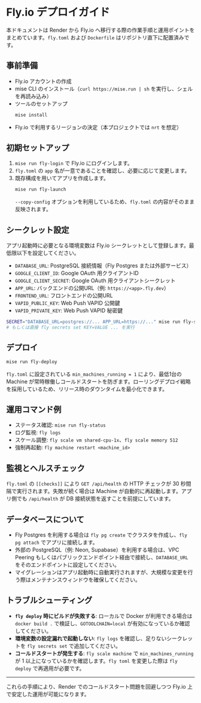 # Fly.io デプロイガイド

本ドキュメントは Render から Fly.io へ移行する際の作業手順と運用ポイントをまとめています。`fly.toml` および `Dockerfile` はリポジトリ直下に配置済みです。

## 事前準備
- Fly.io アカウントの作成
- mise CLI のインストール（`curl https://mise.run | sh` を実行し、シェルを再読み込み）
- ツールのセットアップ
  ```bash
  mise install
  ```
- Fly.io で利用するリージョンの決定（本プロジェクトでは `nrt` を想定）

## 初期セットアップ
1. `mise run fly-login` で Fly.io にログインします。
2. `fly.toml` の `app` 名が一意であることを確認し、必要に応じて変更します。
3. 既存構成を用いてアプリを作成します。
   ```bash
   mise run fly-launch
   ```
   `--copy-config` オプションを利用しているため、`fly.toml` の内容がそのまま反映されます。

## シークレット設定
アプリ起動時に必要となる環境変数は Fly.io シークレットとして登録します。最低限以下を設定してください。

- `DATABASE_URL`: PostgreSQL 接続情報（Fly Postgres または外部サービス）
- `GOOGLE_CLIENT_ID`: Google OAuth 用クライアントID
- `GOOGLE_CLIENT_SECRET`: Google OAuth 用クライアントシークレット
- `APP_URL`: バックエンドの公開URL（例: `https://<app>.fly.dev`）
- `FRONTEND_URL`: フロントエンドの公開URL
- `VAPID_PUBLIC_KEY`: Web Push VAPID 公開鍵
- `VAPID_PRIVATE_KEY`: Web Push VAPID 秘密鍵

```bash
SECRET="DATABASE_URL=postgres://... APP_URL=https://..." mise run fly-secrets
# もしくは直接 fly secrets set KEY=VALUE ... を実行
```

## デプロイ
```bash
mise run fly-deploy
```

`fly.toml` に設定されている `min_machines_running = 1` により、最低1台の Machine が常時稼働しコールドスタートを防ぎます。ローリングデプロイ戦略を採用しているため、リリース時のダウンタイムを最小化できます。

## 運用コマンド例
- ステータス確認: `mise run fly-status`
- ログ監視: `fly logs`
- スケール調整: `fly scale vm shared-cpu-1x`、`fly scale memory 512`
- 強制再起動: `fly machine restart <machine_id>`

## 監視とヘルスチェック
`fly.toml` の `[[checks]]` により `GET /api/health` の HTTP チェックが 30 秒間隔で実行されます。失敗が続く場合は Machine が自動的に再起動します。アプリ側でも `/api/health` が DB 接続状態を返すことを前提にしています。

## データベースについて
- Fly Postgres を利用する場合は `fly pg create` でクラスタを作成し、`fly pg attach` でアプリに接続します。
- 外部の PostgreSQL（例: Neon, Supabase）を利用する場合は、VPC Peering もしくはパブリックエンドポイント経由で接続し、`DATABASE_URL` をそのエンドポイントに設定してください。
- マイグレーションはアプリ起動時に自動実行されますが、大規模な変更を行う際はメンテナンスウィンドウを確保してください。

## トラブルシューティング
- **`fly deploy` 時にビルドが失敗する**: ローカルで Docker が利用できる場合は `docker build .` で検証し、`GOTOOLCHAIN=local` が有効になっているか確認してください。
- **環境変数の設定漏れで起動しない**: `fly logs` を確認し、足りないシークレットを `fly secrets set` で追加してください。
- **コールドスタートが発生する**: `fly scale machine` で `min_machines_running` が 1 以上になっているかを確認します。`fly toml` を変更した際は `fly deploy` で再適用が必要です。

---

これらの手順により、Render でのコールドスタート問題を回避しつつ Fly.io 上で安定した運用が可能になります。

